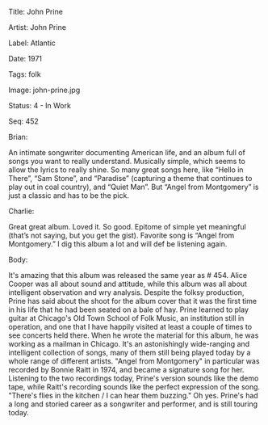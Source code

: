 Title:  John Prine

Artist: John Prine

Label:  Atlantic

Date:   1971

Tags:   folk

Image:  john-prine.jpg

Status: 4 - In Work

Seq:    452

Brian: 

An intimate songwriter documenting American life, and an album full of songs you want to really understand. Musically simple, which seems to allow the lyrics to really shine. So many great songs here, like “Hello in There”, “Sam Stone”, and “Paradise” (capturing a theme that continues to play out in coal country), and “Quiet Man”. But “Angel from Montgomery” is just a classic and has to be the pick.


Charlie: 

Great great album. Loved it. So good. Epitome of simple yet meaningful (that’s not saying, but you get the gist). Favorite song is “Angel from Montgomery.” I dig this album a lot and will def be listening again. 


Body: 

It's amazing that this album was released the same year as # 454. Alice Cooper was all about sound and attitude, while this album was all about intelligent observation and wry analysis. Despite the folksy production, Prine has said about the shoot for the album cover that it was the first time in his life that he had been seated on a bale of hay. Prine learned to play guitar at Chicago's Old Town School of Folk Music, an institution still in operation, and one that I have happily visited at least a couple of times to see concerts held there. When he wrote the material for this album, he was working as a mailman in Chicago. It's an astonishingly wide-ranging and intelligent collection of songs, many of them still being played today by a whole range of different artists. "Angel from Montgomery" in particular was recorded by Bonnie Raitt in 1974, and became a signature song for her. Listening to the two recordings today, Prine's version sounds like the demo tape, while Raitt's recording sounds like the perfect expression of the song. "There's flies in the kitchen / I can hear them buzzing." Oh yes. Prine's had a long and storied career as a songwriter and performer, and is still touring today. 


